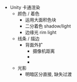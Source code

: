 - Unity 卡通渲染
	- 颜色 / 着色
		- 运用大面积色块
		- 二分着色 shadow/light
		- 边缘光 rim light
	- 线条 / 描边
		- 背面外扩
			- 摄像机距离
			-
			-
	- 光影
		- 明暗区分直接, 缺失过渡